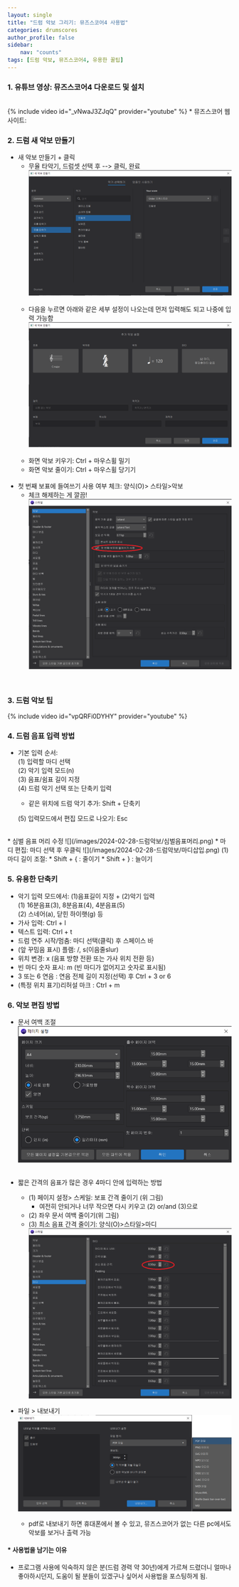 ```yaml
---
layout: single
title: "드럼 악보 그리기: 뮤즈스코어4 사용법"
categories: drumscores
author_profile: false
sidebar:
    nav: "counts"
tags: [드럼 악보, 뮤즈스코어4, 유용한 꿀팁]
---
```


### 1. 유튜브 영상: 뮤즈스코어4 다운로드 및 설치
<br/>
{% include video id="_vNwaJ3ZJqQ" provider="youtube" %}
* 뮤즈스코어 웹사이트: <https://musescore.org/ko>

### 2. 드럼 새 악보 만들기
* 새 악보 만들기 + 클릭
  * 무율 타악기, 드럼셋 선택 후 --> 클릭, 완료
![](/images/2024-02-28-드럼악보/새악보만들기.png)<br/><br/>
  * 다음을 누르면 아래와 같은 세부 설정이 나오는데 먼저 입력해도 되고 나중에 입력 가능함
  ![](/images/2024-02-28-드럼악보/추가악보설정.png)<br/><br/>
  * 화면 악보 키우기: Ctrl + 마우스휠 밀기  
  * 화면 악보 줄이기: Ctrl + 마우스휠 당기기<br/><br/>
* 첫 번째 보표에 들여쓰기 사용 여부 체크: 양식(O)> 스타일>악보 
  * 체크 해제하는 게 깔끔! 
![](/images/2024-02-28-드럼악보/첫번째보표들여쓰기.png)  
<br/>

### 3. 드럼 악보 팁
{% include video id="vpQRFi0DYHY" provider="youtube" %}

### 4. 드럼 음표 입력 방법
* 기본 입력 순서:  
(1) 입력할 마디 선택  
(2) 악기 입력 모드(n)  
(3) 음표/쉼표 길이 지정  
(4) 드럼 악기 선택 또는 단축키 입력  
  * 같은 위치에 드럼 악기 추가: Shift + 단축키  

  (5) 입력모드에서 편집 모드로 나오기: Esc
<br/>
* 심벌 음표 머리 수정  
![](/images/2024-02-28-드럼악보/심벌음표머리.png)
* 마디 편집: 마디 선택 후 우클릭  
  ![](/images/2024-02-28-드럼악보/마디삽입.png)
(1) 마디 길이 조절: 
  * Shift + { : 줄이기  
  * Shift + } : 늘이기  

### 5. 유용한 단축키
* 악기 입력 모드에서: (1)음표길이 지정 + (2)악기 입력<br/>
    (1) 16분음표(3), 8분음표(4), 4분음표(5)<br/>
    (2) 스네어(a), 닫힌 하이햇(g) 등
* 가사 입력: Ctrl + l
* 텍스트 입력: Ctrl + t
* 드럼 연주 시작/멈춤: 마디 선택(클릭) 후 스페이스 바
* (앞 꾸밈음 표시) 플램: /, s(이음줄slur)
* 위치 변경: x (음표 방향 전환 또는 가사 위치 전환 등)
* 빈 마디 숫자 표시: m (빈 마디가 없어지고 숫자로 표시됨)
* 3 또는 6 연음 : 연음 전체 길이 지정(선택) 후 Ctrl + 3 or 6
* (특정 위치 표기)리허설 마크 : Ctrl + m

### 6. 악보 편집 방법
* 문서 여백 조절
  ![](/images/2024-02-28-드럼악보/여백조정-보표간격스케일.png)<br/><br/>
* 짧은 간격의 음표가 많은 경우 4마디 안에 입력하는 방법
  * (1) 페이지 설정> 스케일: 보표 간격 줄이기 (위 그림)
    * 여전히 안되거나 너무 작으면 다시 키우고 (2) or/and (3)으로
  * (2) 좌우 문서 여백 줄이기(위 그림)
  * (3) 최소 음표 간격 줄이기: 양식(O)>스타일>마디
  ![](/images/2024-02-28-드럼악보/최소음표간격.png)

* 파일 > 내보내기  
![](/images/2024-02-28-드럼악보/내보내기.png)
  * pdf로 내보내기 하면 휴대폰에서 볼 수 있고, 뮤즈스코어가 없는 다른 pc에서도 악보를 보거나 출력 가능

#### * 사용법을 남기는 이유
* 프로그램 사용에 익숙하지 않은 분(드럼 경력 약 30년)에게 가르쳐 드렸더니 얼마나 좋아하시던지, 도움이 될 분들이 있겠구나 싶어서 사용법을 포스팅하게 됨.